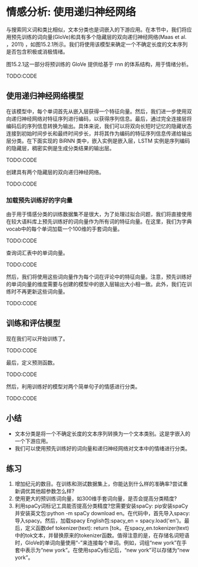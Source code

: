 

<!--
 * @version:
 * @Author:  StevenJokes https://github.com/StevenJokes
 * @Date: 2020-07-31 19:25:15
 * @LastEditors:  StevenJokes https://github.com/StevenJokes
 * @LastEditTime: 2020-07-31 19:31:28
 * @Description:MT
 * @TODO::
 * @Reference:http://preview.d2l.ai/d2l-en/master/chapter_natural-language-processing-applications/sentiment-analysis-rnn.html
-->

# 情感分析: 使用递归神经网络

与搜索同义词和类比相似，文本分类也是词嵌入的下游应用。在本节中，我们将应用预先训练的词向量(GloVe)和具有多个隐藏层的双向递归神经网络(Maas et al. ，2011) ，如图15.2.1所示。我们将使用该模型来确定一个不确定长度的文本序列是否包含积极或消极情绪。

图15.2.1这一部分将预训练的 GloVe 提供给基于 rnn 的体系结构，用于情绪分析。

TODO:CODE

## 使用递归神经网络模型

在该模型中，每个单词首先从嵌入层获得一个特征向量。然后，我们进一步使用双向递归神经网络对特征序列进行编码，以获得序列信息。最后，通过完全连接层将编码后的序列信息转换为输出。具体来说，我们可以将双向长短时记忆的隐藏状态连接到初始时间步长和最终时间步长，并将其作为编码的特征序列信息传递给输出层分类。在下面实现的 BiRNN 类中，嵌入实例是嵌入层，LSTM 实例是序列编码的隐藏层，稠密实例是生成分类结果的输出层。

TODO:CODE

创建具有两个隐藏层的双向递归神经网络。

TODO:CODE

### 加载预先训练好的字向量

由于用于情感分类的训练数据集不是很大，为了处理过拟合问题，我们将直接使用在较大语料库上预先训练好的词向量作为所有词的特征向量。在这里，我们为字典vocab中的每个单词加载一个100维的手套词向量。

TODO:CODE

查询词汇表中的单词向量。

TODO:CODE

然后，我们将使用这些词向量作为每个词在评论中的特征向量。注意，预先训练好的单词向量的维度需要与创建的模型中的嵌入层输出大小相一致。此外，我们在训练时不再更新这些词向量。

TODO:CODE

## 训练和评估模型

现在我们可以开始训练了。

TODO:CODE

最后，定义预测函数。

TODO:CODE

然后，利用训练好的模型对两个简单句子的情感进行分类。

TODO:CODE

## 小结

* 文本分类是将一个不确定长度的文本序列转换为一个文本类别。这是字嵌入的一个下游应用。
* 我们可以使用预先训练好的词向量和递归神经网络对文本中的情绪进行分类。

## 练习

1. 增加纪元的数目。在训练和测试数据集上，你能达到什么样的准确率?尝试重新调优其他超参数怎么样?
2. 使用更大的预训练词向量，如300维手套词向量，是否会提高分类精度?
3. 利用spaCy词标记工具能否提高分类精度?您需要安装spaCy: pip安装spaCy并安装英文包:python -m spaCy download en。在代码中，首先导入spacy:导入spacy。然后，加载spacy English包:spacy_en = spacy.load('en')。最后，定义函数def tokenizer(text): return [tok。在spacy_en.tokenizer(text)中的tok文本，并替换原来的tokenizer函数。值得注意的是，在存储名词短语时，GloVe的单词向量使用“-”来连接每个单词。例如，词组“new york”在手套中表示为“new york”。在使用spaCy标记后，“new york”可以存储为“new york”。
